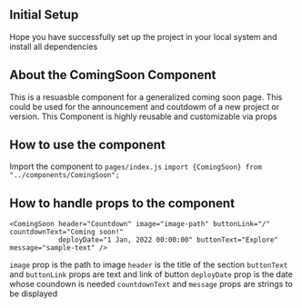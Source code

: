 ## Initial Setup
Hope you have successfully set up the project in your local system and install all dependencies

## About the ComingSoon Component
This is a resuasble component for a generalized coming soon page. This could be used for the announcement and coutdowm of a new project or version. This Component is highly reusable and customizable via props

## How to use the component
Import the component to `pages/index.js`
`import {ComingSoon} from "../components/ComingSoon";`

## How to handle props to the component
```
<ComingSoon header="Countdown" image="image-path" buttonLink="/" countdownText="Coming soon!" 
            deployDate="1 Jan, 2022 00:00:00" buttonText="Explore" message="sample-text" />
```

`image` prop is the path to image
`header` is the title of the section
`buttonText` and `buttonLink` props are text and link of button
`deployDate` prop is the date whose coundown is needed
`countdownText` and `message` props are strings to be displayed